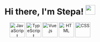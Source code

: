 <h1 align="center">
	Hi there, I'm Stepa!
	<img src="https://github.com/blackcater/blackcater/raw/main/images/Hi.gif" height="32"/>
</h1>
<div align="center">
	<img width="50" src="https://www.svgrepo.com/show/452045/js.svg" alt="JavaScript" title="JavaScript"/>
	<img width="50" src="https://www.svgrepo.com/show/354478/typescript-icon.svg" alt="TypeScript" title="TypeScript"/>
	<img width="50" src="https://www.svgrepo.com/show/452130/vue.svg" alt="Vue.js" title="Vue.js"/>
	<img width="50" src="https://www.svgrepo.com/show/452228/html-5.svg" alt="HTML" title="HTML"/>
	<img width="50" src="https://www.svgrepo.com/show/452185/css-3.svg" alt="CSS" title="CSS"/>
</div>
